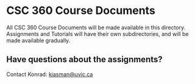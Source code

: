 # CSC 360 Course Documents

All CSC 360 Course Documents will be made available in this directory. Assignments and Tutorials will have their own subdirectories, 
and will be made available gradually. 

## Have questions about the assignments?

Contact Konrad: kjasman@uvic.ca

